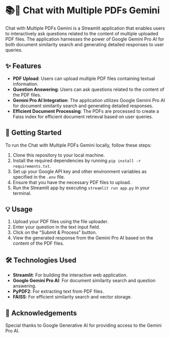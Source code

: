 # 📚💬 Chat with Multiple PDFs Gemini

Chat with Multiple PDFs Gemini is a Streamlit application that enables users to interactively ask questions related to the content of multiple uploaded PDF files. The application harnesses the power of Google Gemini Pro AI for both document similarity search and generating detailed responses to user queries.

## ✨ Features

- **PDF Upload**: Users can upload multiple PDF files containing textual information.
- **Question Answering**: Users can ask questions related to the content of the PDF files.
- **Gemini Pro AI Integration**: The application utilizes Google Gemini Pro AI for document similarity search and generating detailed responses.
- **Efficient Document Processing**: The PDFs are processed to create a Faiss index for efficient document retrieval based on user queries.

## 🚀 Getting Started

To run the Chat with Multiple PDFs Gemini locally, follow these steps:

1. Clone this repository to your local machine.
2. Install the required dependencies by running `pip install -r requirements.txt`.
3. Set up your Google API key and other environment variables as specified in the `.env` file.
4. Ensure that you have the necessary PDF files to upload.
5. Run the Streamlit app by executing `streamlit run app.py` in your terminal.

## 💡 Usage

1. Upload your PDF files using the file uploader.
2. Enter your question in the text input field.
3. Click on the "Submit & Process" button.
4. View the generated response from the Gemini Pro AI based on the content of the PDF files.

## 🛠️ Technologies Used

- **Streamlit**: For building the interactive web application.
- **Google Gemini Pro AI**: For document similarity search and question answering.
- **PyPDF2**: For extracting text from PDF files.
- **FAISS**: For efficient similarity search and vector storage.

## 🙏 Acknowledgements

Special thanks to Google Generative AI for providing access to the Gemini Pro AI.
